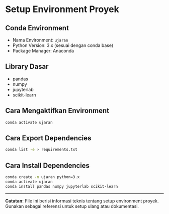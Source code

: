 # Setup Environment Proyek

## Conda Environment

* Nama Environment: `ujaran`
* Python Version: 3.x (sesuai dengan conda base)
* Package Manager: Anaconda

## Library Dasar
* pandas
* numpy
* jupyterlab
* scikit-learn

## Cara Mengaktifkan Environment
```bash
conda activate ujaran
```

## Cara Export Dependencies
```bash
conda list -e > requirements.txt
```

## Cara Install Dependencies
```bash
conda create -n ujaran python=3.x
conda activate ujaran
conda install pandas numpy jupyterlab scikit-learn
```

---
**Catatan:** File ini berisi informasi teknis tentang setup environment proyek. Gunakan sebagai referensi untuk setup ulang atau dokumentasi. 